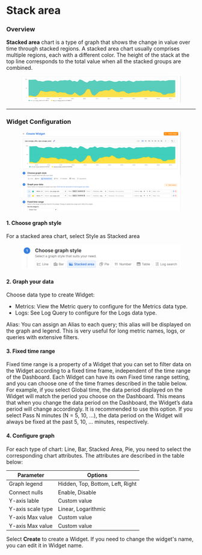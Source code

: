 # Stack area

### Overview

**Stacked area** chart is a type of graph that shows the change in value over time through stacked regions. A stacked area chart usually comprises multiple regions, each with a different color. The height of the stack at the top line corresponds to the total value when all the stacked groups are combined.

<figure><img src="../../../../.gitbook/assets/image (61) (1).png" alt=""><figcaption></figcaption></figure>

***

### Widget Configuration

<figure><img src="../../../../.gitbook/assets/image (62) (1).png" alt=""><figcaption></figcaption></figure>

#### 1. Choose graph style

For a stacked area chart, select Style as Stacked area

<figure><img src="../../../../.gitbook/assets/image (63) (1).png" alt="" width="563"><figcaption></figcaption></figure>

#### 2. Graph your data

Choose data type to create Widget:

* Metrics: View the Metric query to configure for the Metrics data type.
* Logs: See Log Query to configure for the Logs data type.

Alias: You can assign an Alias to each query; this alias will be displayed on the graph and legend. This is very useful for long metric names, logs, or queries with extensive filters.

#### 3. Fixed time range

Fixed time range is a property of a Widget that you can set to filter data on the Widget according to a fixed time frame, independent of the time range of the Dashboard. Each Widget can have its own Fixed time range setting, and you can choose one of the time frames described in the table below. For example, if you select Global time, the data period displayed on the Widget will match the period you choose on the Dashboard. This means that when you change the data period on the Dashboard, the Widget’s data period will change accordingly. It is recommended to use this option. If you select Pass N minutes (N = 5, 10, ...), the data period on the Widget will always be fixed at the past 5, 10, ... minutes, respectively.

#### 4. Configure graph

For each type of chart: Line, Bar, Stacked Area, Pie, you need to select the corresponding chart attributes. The attributes are described in the table below:

| **Parameter**     | **Options**                      |
| ----------------- | -------------------------------- |
| Graph legend      | Hidden, Top, Bottom, Left, Right |
| Connect nulls     | Enable, Disable                  |
| Y-axis lable      | Custom value                     |
| Y-axis scale type | Linear, Logarithmic              |
| Y-axis Max value  | Custom value                     |
| Y-axis Max value  | Custom value                     |

Select **Create** to create a Widget. If you need to change the widget's name, you can edit it in Widget name.
